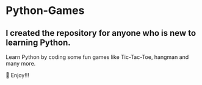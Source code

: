 # Python-Games
I created the repository for anyone who is new to learning Python.
---
Learn Python by coding some fun games like Tic-Tac-Toe, hangman and many more. 

:star2: Enjoy!!!
